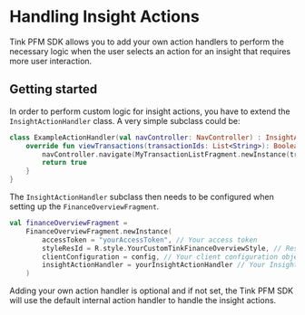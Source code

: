 # Handling Insight Actions

Tink PFM SDK allows you to add your own action handlers to perform the necessary logic when the user selects an action for an insight that requires more user interaction.

## Getting started
In order to perform custom logic for insight actions, you have to extend the `InsightActionHandler` class. A very simple subclass could be:

```kotlin 
class ExampleActionHandler(val navController: NavController) : InsightActionHandler() {
    override fun viewTransactions(transactionIds: List<String>): Boolean {
        navController.navigate(MyTransactionListFragment.newInstance(transactionIds))
        return true
    }
}
```

The `InsightActionHandler` subclass then needs to be configured when setting up the `FinanceOverviewFragment`.

```kotlin
val financeOverviewFragment = 
    FinanceOverviewFragment.newInstance(
        accessToken = "yourAccessToken", // Your access token
        styleResId = R.style.YourCustomTinkFinanceOverviewStyle, // Resource ID of your style that extends TinkFinanceOverviewStyle
        clientConfiguration = config, // Your client configuration object
        insightActionHandler = yourInsightActionHandler // Your InsightActionHandler subclass
    )
```

Adding your own action handler is optional and if not set, the Tink PFM SDK will use the default internal action handler to handle the insight actions.
